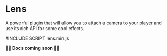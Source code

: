 # Lens
A powerful plugin that will allow you to attach a camera to your player and use its rich API for some cool effects.

#INCLUDE SCRIPT lens.min.js

**🚧🚧 Docs coming soon 🚧🚧**

